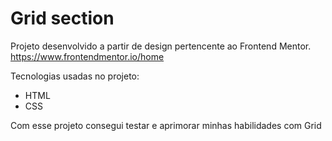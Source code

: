# Grid section

Projeto desenvolvido a partir de design pertencente ao Frontend Mentor. https://www.frontendmentor.io/home

Tecnologias usadas no projeto:

- HTML
- CSS

Com esse projeto consegui testar e aprimorar minhas habilidades com Grid 
